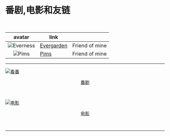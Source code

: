 # 番剧,电影和友链


<!--more-->

</br>

|                            avatar                            | link                               |                |
| :----------------------------------------------------------: | ---------------------------------- | -------------- |
| ![Everness](https://q.qlogo.cn/headimg_dl?dst_uin=1666287682&spec=100&img_type=jpg) | [Evergarden](https://everness.me/) | Friend of mine |
| ![Pims](https://q.qlogo.cn/headimg_dl?dst_uin=392959395&spec=100&img_type=jpg) | [Pims](https://phimos.github.io/)  | Friend of mine |

---

<a href="/bangumi/"><img src="https://cdn.jsdelivr.net/gh/Lucas-0/Img/20200406152156.png" title=看番><figcaption><center>[番剧](/bangumi/)</center></figcaption></a>

</br>

<a href="/movies/"><img src="https://cdn.jsdelivr.net/gh/Lucas-0/Img/20200406151840.jpg" title=电影><figcaption><center>[电影](/movies/)</center></figcaption></a>

</br>

---
